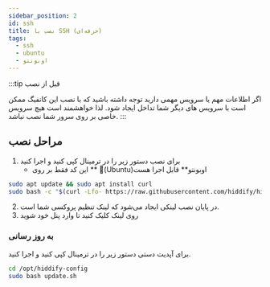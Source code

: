 ```yaml
---
sidebar_position: 2
id: ssh
title: نصب با SSH (حرفه‌ای)
tags:
  - ssh
  - ubuntu
  - اوبونتو
---
```


:::tip قبل از نصب

اگر اطلاعات مهم یا سرویس مهمی دارید توجه داشته باشید که با نصب این کانفیگ ممکن است با سرویس های دیگر شما تداخل ایجاد شود. لذا خواهشمند است هیچ سرویس خاصی بر روی سرور شما نصب نباشد.
:::

## مراحل نصب

1. برای نصب دستور زیر را در ترمینال کپی کنید و اجرا کنید
   - این کد فقط بر روی ** (َUbuntu)اوبونتو** قابل اجرا هست

```bash
sudo apt update && sudo apt install curl
sudo bash -c "$(curl -Lfo- https://raw.githubusercontent.com/hiddify/hiddify-config/main/common/download_install.sh)"
```

2. در پایان نصب لینکی ایجاد می‌شود که لینک تنظیم پروکسی شما است.
3. روی لینک کلیک کنید تا وارد پنل خود شوید

### به روز رسانی

برای آپدیت دستی دستور زیر را در ترمینال کپی کنید و اجرا کنید.

```bash
cd /opt/hiddify-config
sudo bash update.sh
```

<!--
#### پشتیبانی از CDN (اختیاری)

برای سرعت بالاتر و گذر از اینترانت کافی است که یک دامنه خریداری کنید (برای مثال از
[اینجا به قیمت ۱ دلار](https://www.namecheap.com/promos/99-cent-domain-names/)
یا
[اینجا رایگان](https://www.freenom.com/)

- قبل از خرید دامنه ابتدا دامنه را چک کنید که در ابرآروان مورد پذیرش قرار دهد
- سپس یک اکانت در ابرآروان ایجاد کنید میتوانید با یک شماره خارجی اینکار را انجام دهید
- سپس nameserver بر روی دامنه ای که خریداری کرده اید را مطابق اعلامی ابرآروان پر کنید
- سپس روی زیر دامنه دلخواه، آی پی سرور را تنظیم کنید و تیک کلود سرویس را تنظیم کنید و سپس به جای `myservice.hiddify.com` زیردامنه جدید خود را تنظیم کنید. لازم است این زیر دامنه با دامنه ای که در بالا انتخاب کرده اید متفاوت باشد.
- سپس لینک زیر را با تغییر در نامه دامنه در مرورگر جهت مشاهده تنظیمات باز کنید.

در زیر توضیحات با تصویر نشان داده شده است.

---

#### Arvancloud setup

4. Log in to the Arvancloud account and add your domain.

```
Domain List > Add new domains
```

![Arvancloud dashboard > Add new domain](https://raw.githubusercontent.com/WeAreMahsaAmini/FreeInternet/main/protocols/media/arvanclound_adddomain.jpg "Click on Add new domain")

Then:

- Enter your domain name
- Select Free plan
- Skip DNS Records
- Note the nameservers presented on the last step

![Add new domain > Nameservers](https://raw.githubusercontent.com/WeAreMahsaAmini/FreeInternet/main/protocols/media/arvanclound_nameservers.jpg "Copy these nameservers")

- Go to your domain registrar (the website where you bought your domain, e.g. Godaddy, Namecheap, ...)
- Update the nameservers to the one you got in Arvancloud (after adding the domain).

After your domain nameservers changed successfully (depending on the registrar, it can take a few hours, but it's usually quite fast), your domain is now using Arvancloud DNS.

5. Connect your domain to your server's IP address using `A` records. Make sure the `Cloud Service` option is enabled for each record.
   ![Add new domain > Nameservers](https://raw.githubusercontent.com/WeAreMahsaAmini/FreeInternet/main/protocols/media/arvanclound_add_dns.jpg "Enable cloud services")

6. Go to `HTTPS settings` on the navbar, select `Issue certificate`. It will take around 30 minutes for the certificate to be ready.

7. After the certificate is issued, enable the `Activate HTTPS` option.
   ![HTTPS Settings > Activate HTTPS](https://raw.githubusercontent.com/WeAreMahsaAmini/FreeInternet/main/protocols/media/arvanclound_https.jpg "Enable cloud services")

توضیحات بخش CDN برگرفته از دوستان
[FreeInternet](https://github.com/WeAreMahsaAmini/FreeInternet/tree/main/protocols/shadowsocks-v2ray-tls) -->

